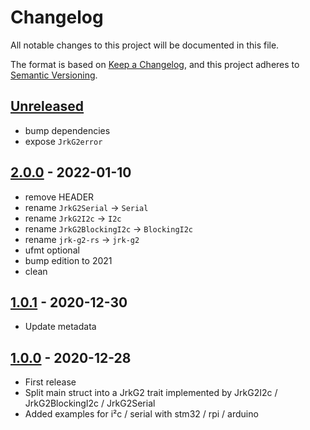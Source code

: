 # Changelog

All notable changes to this project will be documented in this file.

The format is based on [Keep a Changelog](https://keepachangelog.com/en/1.0.0/),
and this project adheres to [Semantic Versioning](https://semver.org/spec/v2.0.0.html).

<!-- next-header -->
## [Unreleased] <!-- ReleaseDate -->

- bump dependencies
- expose `JrkG2error`

## [2.0.0] - 2022-01-10

- remove HEADER
- rename `JrkG2Serial` → `Serial`
- rename `JrkG2I2c` → `I2c`
- rename `JrkG2BlockingI2c` → `BlockingI2c`
- rename `jrk-g2-rs` → `jrk-g2`
- ufmt optional
- bump edition to 2021
- clean

## [1.0.1] - 2020-12-30

- Update metadata

## [1.0.0] - 2020-12-28

- First release
- Split main struct into a JrkG2 trait implemented by JrkG2I2c / JrkG2BlockingI2c / JrkG2Serial
- Added examples for i²c / serial with stm32 / rpi / arduino

<!-- next-url -->
[Unreleased]: https://github.com/nim65s/jrk-g2-rs/compare/v2.0.0...HEAD
[2.0.0]: https://github.com/nim65s/jrk-g2-rs/compare/v1.0.1...v2.0.0
[1.0.1]: https://github.com/nim65s/jrk-g2-rs/compare/v1.0.0...v1.0.1
[1.0.0]: https://github.com/nim65s/jrk-g2-rs/releases/tag/v1.0.0
